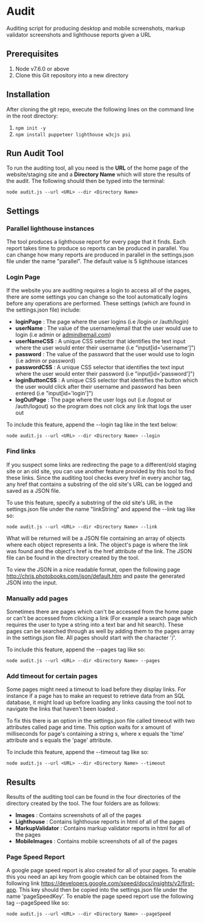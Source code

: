 # Audit
Auditing script for producing desktop and mobile screenshots, markup validator screenshots and lighthouse reports given a URL

## Prerequisites 
1. Node v7.6.0 or above
2. Clone this Git repository into a new directory

## Installation
After cloning the git repo, execute the following lines on the command line in the root directory:
1. ```npm init -y```
2. ```npm install puppeteer lighthouse w3cjs psi```

## Run Audit Tool
To run the auditing tool, all you need is the __URL__ of the home page of the website/staging site and a __Directory Name__ which will store the results of the audit. The following should then be typed into the terminal:

```node audit.js --url <URL> --dir <Directory Name>```

## Settings
### Parallel lighthouse instances
The tool produces a lighthouse report for every page that it finds. Each report takes time to produce so reports can be produced in parallel. You can change how many reports are produced in parallel in the settings.json file under the name "parallel". The default value is 5 lighthouse istances

### Login Page
If the website you are auditing requires a login to access all of the pages, there are some settings you can change so the tool automatically logins before any operations are performed. These settings (which are found in the settings.json file) include:
* __loginPage__ : The page where the user logins (i.e /login or /auth/login)
* __userName__ : The value of the username/email that the user would use to login (i.e admin or admin@email.com)
* __userNameCSS__ : A unique CSS selector that identifies the text input where the user would enter their username (i.e "input[id='username']")
* __password__ : The value of the password that the user would use to login (i.e admin or password)
* __passwordCSS__ : A unique CSS selector that identifies the text input where the user would enter their password (i.e "input[id='password']")
* __loginButtonCSS__ : A unique CSS selector that identifies the button which the user would click after their username and password has been entered (i.e "input[id='login']")
* __logOutPage__ : The page where the user logs out (i.e /logout or /auth/logout) so the program does not click any link that logs the user out

To include this feature, append the --login tag like in the text below:

```node audit.js --url <URL> --dir <Directory Name> --login``` 

### Find links
If you suspect some links are redirecting the page to a different/old staging site or an old site, you can use another feature provided by this tool to find these links. Since the auditing tool checks every href in every anchor tag, any href that contains a substring of the old site's URL can be logged and saved as a JSON file.

To use this feature, specify a substring of the old site's URL in the settings.json file under the name "linkString" and append the --link tag like so:

```node audit.js --url <URL> --dir <Directory Name> --link```

What will be returned will be a JSON file containing an array of objects where each object represents a link. The object's page is where the link was found and the object's href is the href attribute of the link. The JSON file can be found in the directory created by the tool.

To view the JSON in a nice readable format, open the following page http://chris.photobooks.com/json/default.htm and paste the generated JSON into the input.


### Manually add pages
Sometimes there are  pages which can't be accessed from the home page or can't be accessed from clicking a link (For example a search page which requires the user to type a string into a text bar and hit search). These pages can be searched through as well by adding them to the pages array in the settings.json file. All pages should start with the character '/'.

To include this feature, append the --pages tag like so:

```node audit.js --url <URL> --dir <Directory Name> --pages```

### Add timeout for certain pages
Some pages might need a timeout to load before they display links. For instance if a page has to make an request to retrieve data from an SQL database, it might load up before loading any links causing the tool not to navigate the links that haven't been loaded .

To fix this there is an option in the settings.json file called timeout with two attributes called page and time. This option waits for x amount of milliseconds for page's containing a string s, where x equals the 'time' attribute and s equals the 'page' attribute.

To include this feature, append the --timeout tag like so:

```node audit.js --url <URL> --dir <Directory Name> --timeout```

## Results
Results of the auditing tool can be found in the four directories of the directory created by the tool. The four folders are as follows:
* __Images__ : Contains screenshots of all of the pages
* __Lighthouse__ : Contains lighthouse reports in html of all of the pages
* __MarkupValidator__ : Contains markup validator reports in html for all of the pages
* __MobileImages__ : Contains mobile screenshots of all of the pages

### Page Speed Report
A google page speed report is also created for all of your pages. To enable this you need an api key from google which can be obtained from the following link https://developers.google.com/speed/docs/insights/v2/first-app. This key should then be copied into the settings.json file under the name 'pageSpeedKey'. To enable the page speed report use the following tag --pageSpeed like so:

```node audit.js --url <URL> --dir <Directory Name> --pageSpeed```
